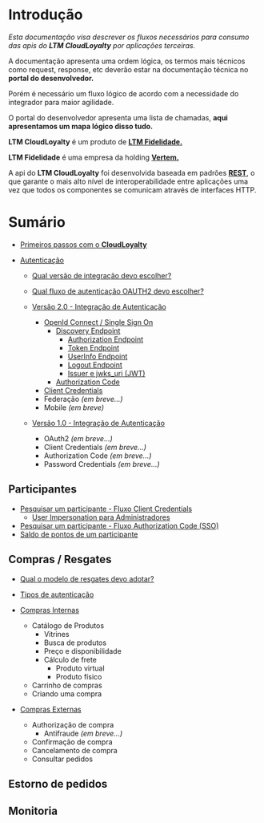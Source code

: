 # Introdução

_Esta documentação visa descrever os fluxos necessários para consumo das apis do **LTM CloudLoyalty** por aplicações terceiras._

A documentação apresenta uma ordem lógica, os termos mais técnicos como request, response, etc deverão estar na documentação técnica no **portal do desenvolvedor.**

Porém é necessário um fluxo lógico de acordo com a necessidade do integrador para maior agilidade.

O portal do desenvolvedor apresenta uma lista de chamadas, **aqui apresentamos um mapa lógico disso tudo.**

**LTM CloudLoyalty** é um produto de <a href="https://vertem.com" target="_blank">**LTM Fidelidade.**</a>

**LTM Fidelidade** é uma empresa da holding <a href="https://vertem.com" target="_blank">**Vertem.**</a>

A api do **LTM CloudLoyalty** foi desenvolvida baseada em padrões [**REST**](https://pt.wikipedia.org/wiki/REST), o que garante o mais alto nível de interoperabilidade entre aplicações uma vez que todos os componentes se comunicam através de interfaces HTTP.

# Sumário

- [Primeiros passos com o **CloudLoyalty**](/starting.md)
- [Autenticação](/auth/cognito/readme.md)

  - [Qual versão de integração devo escolher?](/auth/new-or-legacy.md)
  - [Qual fluxo de autenticação OAUTH2 devo escolher?](/auth/flows.md)

  - [Versão 2.0 - Integração de Autenticação](/auth/cognito/readme.md)

    - [OpenId Connect / Single Sign On](/auth/cognito/sso.md)
      - [Discovery Endpoint](/auth/cognito/well-known.md)
        - [Authorization Endpoint](/auth/cognito/well-known.md)
        - [Token Endpoint](/auth/cognito/well-known.md)
        - [UserInfo Endpoint](/auth/cognito/well-known.md)
        - [Logout Endpoint](/auth/cognito/well-known.md)
        - [Issuer e jwks_uri (JWT)](/auth/cognito/well-known.md)
      - [Authorization Code](/auth/cognito/authorization_code.md)
    - [Client Credentials](/auth/cognito/client_credentials.md)
    - Federação _(em breve...)_
    - Mobile _(em breve)_

  - [Versão 1.0 - Integração de Autenticação](/auth/legacy/readme.md)

    - OAuth2 _(em breve...)_
    - Client Credentials _(em breve...)_
    - Authorization Code _(em breve...)_
    - Password Credentials _(em breve...)_

## Participantes

- [Pesquisar um participante - Fluxo Client Credentials](/participant/client_credentials.md)
  - [User Impersonation para Administradores](/participant/user_impersonation.md)
- [Pesquisar um participante - Fluxo Authorization Code (SSO)](/participant/authorization_code.md)
- [Saldo de pontos de um participante](/participant/balance.md)

## Compras / Resgates

- [Qual o modelo de resgates devo adotar?](/purchase/readme.md)
- [Tipos de autenticação](/purchase/auth.md)

- [Compras Internas](/purchase/internal.md)

  - Catálogo de Produtos
    - Vitrines
    - Busca de produtos
    - Preço e disponibilidade
    - Cálculo de frete
      - Produto virtual
      - Produto físico
  - Carrinho de compras
  - Criando uma compra

- [Compras Externas](/purchase/external.md)
  - Authorização de compra
    - Antifraude _(em breve...)_
  - Confirmação de compra
  - Cancelamento de compra
  - Consultar pedidos

## Estorno de pedidos

## Monitoria
